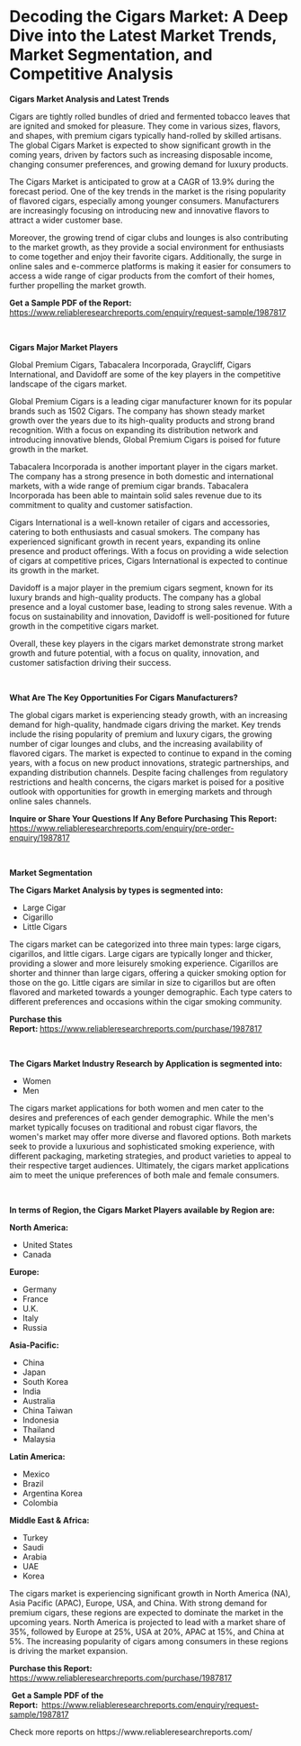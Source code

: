 <p><h1>Decoding the Cigars Market: A Deep Dive into the Latest Market Trends, Market Segmentation, and Competitive Analysis</h1></p><p><strong>Cigars Market Analysis and Latest Trends</strong></p>
<p><p>Cigars are tightly rolled bundles of dried and fermented tobacco leaves that are ignited and smoked for pleasure. They come in various sizes, flavors, and shapes, with premium cigars typically hand-rolled by skilled artisans. The global Cigars Market is expected to show significant growth in the coming years, driven by factors such as increasing disposable income, changing consumer preferences, and growing demand for luxury products.</p><p>The Cigars Market is anticipated to grow at a CAGR of 13.9% during the forecast period. One of the key trends in the market is the rising popularity of flavored cigars, especially among younger consumers. Manufacturers are increasingly focusing on introducing new and innovative flavors to attract a wider customer base.</p><p>Moreover, the growing trend of cigar clubs and lounges is also contributing to the market growth, as they provide a social environment for enthusiasts to come together and enjoy their favorite cigars. Additionally, the surge in online sales and e-commerce platforms is making it easier for consumers to access a wide range of cigar products from the comfort of their homes, further propelling the market growth.</p></p>
<p><strong>Get a Sample PDF of the Report:&nbsp;</strong> <a href="https://www.reliableresearchreports.com/enquiry/request-sample/1987817">https://www.reliableresearchreports.com/enquiry/request-sample/1987817</a></p>
<p>&nbsp;</p>
<p><strong>Cigars Major Market Players</strong></p>
<p><p>Global Premium Cigars, Tabacalera Incorporada, Graycliff, Cigars International, and Davidoff are some of the key players in the competitive landscape of the cigars market. </p><p>Global Premium Cigars is a leading cigar manufacturer known for its popular brands such as 1502 Cigars. The company has shown steady market growth over the years due to its high-quality products and strong brand recognition. With a focus on expanding its distribution network and introducing innovative blends, Global Premium Cigars is poised for future growth in the market.</p><p>Tabacalera Incorporada is another important player in the cigars market. The company has a strong presence in both domestic and international markets, with a wide range of premium cigar brands. Tabacalera Incorporada has been able to maintain solid sales revenue due to its commitment to quality and customer satisfaction.</p><p>Cigars International is a well-known retailer of cigars and accessories, catering to both enthusiasts and casual smokers. The company has experienced significant growth in recent years, expanding its online presence and product offerings. With a focus on providing a wide selection of cigars at competitive prices, Cigars International is expected to continue its growth in the market.</p><p>Davidoff is a major player in the premium cigars segment, known for its luxury brands and high-quality products. The company has a global presence and a loyal customer base, leading to strong sales revenue. With a focus on sustainability and innovation, Davidoff is well-positioned for future growth in the competitive cigars market.</p><p>Overall, these key players in the cigars market demonstrate strong market growth and future potential, with a focus on quality, innovation, and customer satisfaction driving their success.</p></p>
<p>&nbsp;</p>
<p><strong>What Are The Key Opportunities For Cigars Manufacturers?</strong></p>
<p><p>The global cigars market is experiencing steady growth, with an increasing demand for high-quality, handmade cigars driving the market. Key trends include the rising popularity of premium and luxury cigars, the growing number of cigar lounges and clubs, and the increasing availability of flavored cigars. The market is expected to continue to expand in the coming years, with a focus on new product innovations, strategic partnerships, and expanding distribution channels. Despite facing challenges from regulatory restrictions and health concerns, the cigars market is poised for a positive outlook with opportunities for growth in emerging markets and through online sales channels.</p></p>
<p><strong>Inquire or Share Your Questions If Any Before Purchasing This Report:</strong> <a href="https://www.reliableresearchreports.com/enquiry/pre-order-enquiry/1987817">https://www.reliableresearchreports.com/enquiry/pre-order-enquiry/1987817</a></p>
<p>&nbsp;</p>
<p><strong>Market Segmentation</strong></p>
<p><strong>The Cigars Market Analysis by types is segmented into:</strong></p>
<p><ul><li>Large Cigar</li><li>Cigarillo</li><li>Little Cigars</li></ul></p>
<p><p>The cigars market can be categorized into three main types: large cigars, cigarillos, and little cigars. Large cigars are typically longer and thicker, providing a slower and more leisurely smoking experience. Cigarillos are shorter and thinner than large cigars, offering a quicker smoking option for those on the go. Little cigars are similar in size to cigarillos but are often flavored and marketed towards a younger demographic. Each type caters to different preferences and occasions within the cigar smoking community.</p></p>
<p><strong>Purchase this Report:&nbsp;</strong><a href="https://www.reliableresearchreports.com/purchase/1987817">https://www.reliableresearchreports.com/purchase/1987817</a></p>
<p>&nbsp;</p>
<p><strong>The Cigars Market Industry Research by Application is segmented into:</strong></p>
<p><ul><li>Women</li><li>Men</li></ul></p>
<p><p>The cigars market applications for both women and men cater to the desires and preferences of each gender demographic. While the men's market typically focuses on traditional and robust cigar flavors, the women's market may offer more diverse and flavored options. Both markets seek to provide a luxurious and sophisticated smoking experience, with different packaging, marketing strategies, and product varieties to appeal to their respective target audiences. Ultimately, the cigars market applications aim to meet the unique preferences of both male and female consumers.</p></p>
<p>&nbsp;</p>
<p><strong>In terms of Region, the Cigars Market Players available by Region are:</strong></p>
<p>
    <p> <strong> North America: </strong>
        <ul>
            <li>United States</li>
            <li>Canada</li>
        </ul>
        </p> 
    <p> <strong> Europe: </strong>
        <ul>
            <li>Germany</li>
            <li>France</li>
            <li>U.K.</li>
            <li>Italy</li>
            <li>Russia</li>
        </ul>
        </p> 
    <p> <strong> Asia-Pacific: </strong>
        <ul>
            <li>China</li>
            <li>Japan</li>
            <li>South Korea</li>
            <li>India</li>
            <li>Australia</li>
            <li>China Taiwan</li>
            <li>Indonesia</li>
            <li>Thailand</li>
            <li>Malaysia</li>
        </ul>
        </p> 
    <p> <strong> Latin America: </strong>
        <ul>
            <li>Mexico</li>
            <li>Brazil</li>
            <li>Argentina Korea</li>
            <li>Colombia</li>
        </ul>
        </p> 
    <p> <strong> Middle East & Africa: </strong>
        <ul>
            <li>Turkey</li>
            <li>Saudi</li>
            <li>Arabia</li>
            <li>UAE</li>
            <li>Korea</li>
        </ul>
    </p>
    </p>
<p><p>The cigars market is experiencing significant growth in North America (NA), Asia Pacific (APAC), Europe, USA, and China. With strong demand for premium cigars, these regions are expected to dominate the market in the upcoming years. North America is projected to lead with a market share of 35%, followed by Europe at 25%, USA at 20%, APAC at 15%, and China at 5%. The increasing popularity of cigars among consumers in these regions is driving the market expansion.</p></p>
<p><strong>Purchase this Report: </strong><a href="https://www.reliableresearchreports.com/purchase/1987817">https://www.reliableresearchreports.com/purchase/1987817</a></p>
<p>&nbsp;<strong>Get a Sample PDF of the Report:&nbsp;&nbsp;</strong><a href="https://www.reliableresearchreports.com/enquiry/request-sample/1987817">https://www.reliableresearchreports.com/enquiry/request-sample/1987817</a></p>
<p><strong></strong></p>
<p>Check more reports on https://www.reliableresearchreports.com/</p>